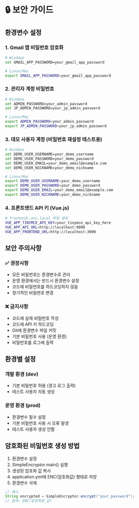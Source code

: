 # 🔒 보안 가이드

## 환경변수 설정

### 1. Gmail 앱 비밀번호 암호화
```bash
# Windows
set GMAIL_APP_PASSWORD=your_gmail_app_password

# Linux/Mac
export GMAIL_APP_PASSWORD=your_gmail_app_password
```

### 2. 관리자 계정 비밀번호
```bash
# Windows
set ADMIN_PASSWORD=your_admin_password
set JP_ADMIN_PASSWORD=your_jp_admin_password

# Linux/Mac
export ADMIN_PASSWORD=your_admin_password
export JP_ADMIN_PASSWORD=your_jp_admin_password
```

### 3. 데모 사용자 계정 (비밀번호 재설정 테스트용)
```bash
# Windows
set DEMO_USER_USERNAME=your_demo_username
set DEMO_USER_PASSWORD=your_demo_password
set DEMO_USER_EMAIL=your_demo_email@example.com
set DEMO_USER_NICKNAME=your_demo_nickname

# Linux/Mac
export DEMO_USER_USERNAME=your_demo_username
export DEMO_USER_PASSWORD=your_demo_password
export DEMO_USER_EMAIL=your_demo_email@example.com
export DEMO_USER_NICKNAME=your_demo_nickname
```

### 4. 프론트엔드 API 키 (Vue.js)
```bash
# frontend/.env.local 파일 생성
VUE_APP_TINYMCE_API_KEY=your_tinymce_api_key_here
VUE_APP_API_URL=http://localhost:9090
VUE_APP_FRONTEND_URL=http://localhost:3000
```

## 보안 주의사항

### ✅ 권장사항
- 모든 비밀번호는 환경변수로 관리
- 운영 환경에서는 반드시 환경변수 설정
- 코드에 비밀번호를 하드코딩하지 않음
- 정기적인 비밀번호 변경

### ❌ 금지사항
- 코드에 실제 비밀번호 작성
- 코드에 API 키 하드코딩
- Git에 환경변수 파일 커밋
- 기본 비밀번호 사용 (운영 환경)
- 비밀번호를 로그에 출력

## 환경별 설정

### 개발 환경 (dev)
- 기본 비밀번호 허용 (경고 로그 출력)
- 테스트 사용자 자동 생성

### 운영 환경 (prod)
- 환경변수 필수 설정
- 기본 비밀번호 사용 시 오류 발생
- 테스트 사용자 생성 안함

## 암호화된 비밀번호 생성 방법

1. 환경변수 설정
2. SimpleEncryptor.main() 실행
3. 생성된 암호화 값 복사
4. application.yml에 ENC(암호화값) 형태로 저장
5. 환경변수 삭제

```java
// 예시
String encrypted = SimpleEncryptor.encrypt("your_password");
// 결과: ENC(암호화된_값)
```
